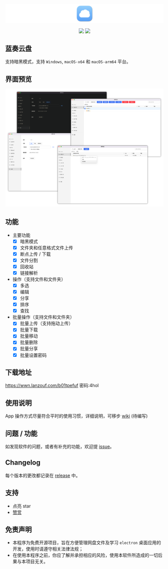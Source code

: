 <p align="center"><img src="docs/media/icon-full.png"/></p>

<p align="center">
  <a href="https://github.com/chenhb23/lanzouyun-disk/releases"><img src="https://img.shields.io/github/v/release/chenhb23/lanzouyun-disk"/></a>
  <a href="#"><img src="https://img.shields.io/github/release-date/chenhb23/lanzouyun-disk"/></a>
</p>

## 蓝奏云盘

支持暗黑模式，支持 `Windows`, `macOS-x64` 和 `macOS-arm64` 平台。

[//]: # (- v2 升级 `electron` 框架至 18.0.4 版本，支持 `windows`, `macos-x64` 和 `macos-arm64`&#40;新增&#41; 平台；)
[//]: # (- 删除 v1 版本的 `.lzy.zip` 后缀标记，v2 采用随机后缀来标记文件（兼容 v1 版本）；)

## 界面预览

<img src='./docs/media/preview.png' />

## 功能

* 主要功能
  * [x] 暗黑模式
  * [x] 文件夹和任意格式文件上传
  * [x] 断点上传 / 下载
  * [x] 文件分割
  * [x] 回收站
  * [x] 链接解析
* 操作（支持文件和文件夹）
  * [x] 多选
  * [x] 编辑
  * [x] 分享
  * [x] 排序
  * [x] 查找
* 批量操作（支持文件和文件夹）
  * [x] 批量上传（支持拖动上传）
  * [x] 批量下载
  * [x] 批量移动
  * [x] 批量删除
  * [x] 批量分享
  * [x] 批量设置密码

## 下载地址

https://wwn.lanzouf.com/b01tpefuf 密码:4hol

## 使用说明

App 操作方式尽量符合平时的使用习惯，详细说明，可移步 [wiki](./) (待编写)

## 问题 / 功能

如发现软件的问题，或者有补充的功能，欢迎提 [issue](https://github.com/chenhb23/lanzouyun-disk/issues)。

## Changelog

每个版本的更改都记录在 [release](https://github.com/chenhb23/lanzouyun-disk/releases) 中。

## 支持

- 点亮 star
- [赞赏](https://raw.githubusercontent.com/chenhb23/demo/master/img/support.png)

## 免责声明

- 本程序为免费开源项目，旨在方便管理网盘文件及学习 `electron` 桌面应用的开发，使用时请遵守相关法律法规；
- 在使用本程序之前，你应了解并承担相应的风险，使用本软件所造成的一切后果与本项目无关。
